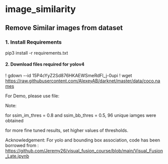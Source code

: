 # image_similarity

## Remove Similar images from dataset

### 1. Install Requirements
pip3 install -r requirements.txt

#### 2. Download files required for yolov4

! gdown --id 15P4cYyZ2Sd876HKAEWSmeRdFl_j-0upi 
! wget https://raw.githubusercontent.com/AlexeyAB/darknet/master/data/coco.names

For Demo, please use file: 

Note:

for ssim_im_thres = 0.8 and ssim_bb_thres = 0.5, 96 unique iamges were obtained

for more fine tuned results, set higher values of thresholds. 

Acknowledgement: 
For yolo and bounding box association, code has been borrowed from : 
https://github.com/Jeremy26/visual_fusion_course/blob/main/Visual_Fusion_Late.ipynb
